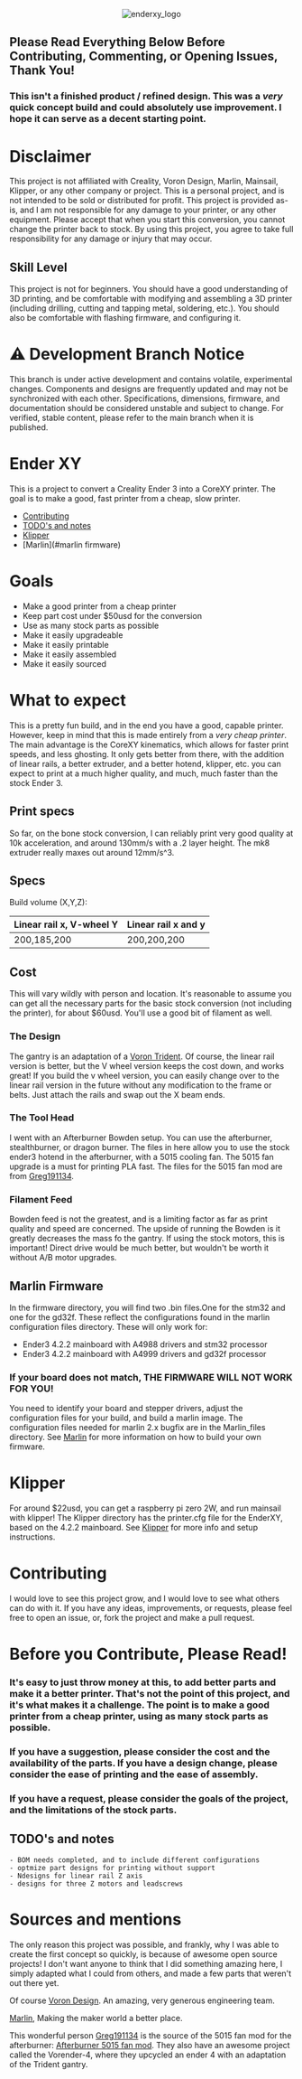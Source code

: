 

<p align="center">
<img alt="enderxy_logo" src="./media/readme_images/enderxy_logo.jpg"></img>
</p>

## Please Read Everything Below Before Contributing, Commenting, or Opening Issues, Thank You!
### This isn't a finished product / refined design. This was a *very* quick concept build and could absolutely use improvement. I hope it can serve as a decent starting point.

# Disclaimer
This project is not affiliated with Creality, Voron Design, Marlin, Mainsail, Klipper, or any other company or project. This is a personal project, and is not intended to be sold or distributed for profit. This project is provided as-is, and I am not responsible for any damage to your printer, or any other equipment. Please accept that when you start this conversion, you cannot change the printer back to stock. By using this project, you agree to take full responsibility for any damage or injury that may occur.

## Skill Level
This project is not for beginners. You should have a good understanding of 3D printing, and be comfortable with modifying and assembling a 3D printer (including drilling, cutting and tapping metal, soldering, etc.). You should also be comfortable with flashing firmware, and configuring it.


# ⚠️ Development Branch Notice

This branch is under active development and contains volatile, experimental changes. Components and designs are frequently updated and may not be synchronized with each other. Specifications, dimensions, firmware, and documentation should be considered unstable and subject to change. For verified, stable content, please refer to the main branch when it is published.

# Ender XY
This is a project to convert a Creality Ender 3 into a CoreXY printer. The goal is to make a good, fast printer from a cheap, slow printer.
- [Contributing](#contributing)
- [TODO's and notes](#todos-and-notes)
- [Klipper](#klipper)
- [Marlin](#marlin firmware)
# Goals
- Make a good printer from a cheap printer
- Keep part cost under $50usd for the conversion
- Use as many stock parts as possible
- Make it easily upgradeable
- Make it easily printable
- Make it easily assembled
- Make it easily sourced

# What to expect
This is a pretty fun build, and in the end you have a good, capable printer. However, 
keep in mind that this is made entirely from a *very cheap printer*. The main advantage is the CoreXY kinematics, which allows for faster print speeds, and less ghosting. It only gets better from there, with the addition of linear rails, a better extruder, and a better hotend, klipper, etc. you can expect to print at a much higher quality, and much, much faster than the stock Ender 3.

## Print specs
So far, on the bone stock conversion, I can reliably print very good quality at 10k acceleration, and around 130mm/s with a .2 layer height. The mk8 extruder really maxes out around 12mm/s^3.

## Specs
Build volume (X,Y,Z):

Linear rail x, V-wheel Y         |     Linear rail x and y
----------------------|-----
 200,185,200          |     200,200,200

## Cost
This will vary wildly with person and location. It's reasonable to assume you can get all the necessary parts for the basic stock conversion (not including the printer), for about $60usd. You'll use a good bit of filament as well.


### The Design
The gantry is an adaptation of a [Voron Trident](https://www.vorondesign.com/voron_trident). Of course, the linear rail version is better, but the V wheel version keeps the cost down, and works great! If you build the v wheel version, you can easily change over to the linear rail version in the future without any modification to the frame or belts. Just attach the rails and swap out the X beam ends.


### The Tool Head
I went with an Afterburner Bowden setup. You can use the afterburner, stealthburner, or dragon burner. The files in here allow you to use the stock ender3 hotend in the afterburner, with a 5015 cooling fan. The 5015 fan upgrade is a must for printing PLA fast. The files for the 5015 fan mod are from [Greg191134](https://github.com/Greg191134/Voron/tree/master/Afterburner%20Optimisation/5015%20fan%20mod).

### Filament Feed
Bowden feed is not the greatest, and is a limiting factor as far as print quality and speed are concerned. The upside of running the Bowden is it greatly decreases the mass fo the gantry. If using the stock motors, this is important! Direct drive would be much better, but wouldn't be worth it without A/B motor upgrades. 

## Marlin Firmware

In the firmware directory, you will find two .bin files.One for the stm32 and one for the gd32f. These reflect the configurations found in the marlin configuration files directory. These will only work for:
- Ender3 4.2.2 mainboard with A4988 drivers and stm32 processor
- Ender3 4.2.2 mainboard with A4999 drivers and gd32f processor

### If your board does not match, THE FIRMWARE WILL NOT WORK FOR YOU!
 You need to identify your board and stepper drivers, adjust the configuration files for your build, and build a marlin image. The configuration files needed for marlin 2.x bugfix are in the Marlin_files directory. See [Marlin](https://github.com/MarlinFirmware/Marlin) for more information on how to build your own firmware.


# Klipper
For around $22usd, you can get a raspberry pi zero 2W, and run mainsail with klipper! The Klipper directory has the printer.cfg file for the EnderXY, based on the 4.2.2 mainboard. See [Klipper](https://github.com/Klipper3d/klipper/tree/master) for more info and setup instructions.

# Contributing
I would love to see this project grow, and I would love to see what others can do with it. If you have any ideas, improvements, or requests, please feel free to open an issue, or, fork the project and make a pull request.

# Before you Contribute, Please Read!
### It's easy to just throw money at this, to add better parts and make it a better printer. That's not the point of this project, and it's what makes it a challenge. The point is to make a good printer from a cheap printer, using as many stock parts as possible.
### If you have a suggestion, please consider the cost and the availability of the parts. If you have a design change, please consider the ease of printing and the ease of assembly.
### If you have a request, please consider the goals of the project, and the limitations of the stock parts.

## TODO's and notes
    - BOM needs completed, and to include different configurations
    - optmize part designs for printing without support
    - Ndesigns for linear rail Z axis
    - designs for three Z motors and leadscrews

# Sources and mentions
The only reason this project was possible, and frankly, why I was able to create the first concept so quickly, is because of awesome open source projects! I don't want anyone to think that I did something amazing here, I simply adapted what I could from others, and made a few parts that weren't out there yet.

Of course [Voron Design](https://vorondesign.com/). An amazing, very generous engineering team.

[Marlin](https://github.com/MarlinFirmware/Marlin), Making the maker world a better place.

This wonderful person [Greg191134](https://github.com/Greg191134) is the source of the 5015 fan mod for the afterburner: [Afterburner 5015 fan mod](https://github.com/Greg191134/Voron/tree/master/Afterburner%20Optimisation/5015%20fan%20mod). They also have an awesome project called the Vorender-4, where they upcycled an ender 4 with an adaptation of the Trident gantry. 
